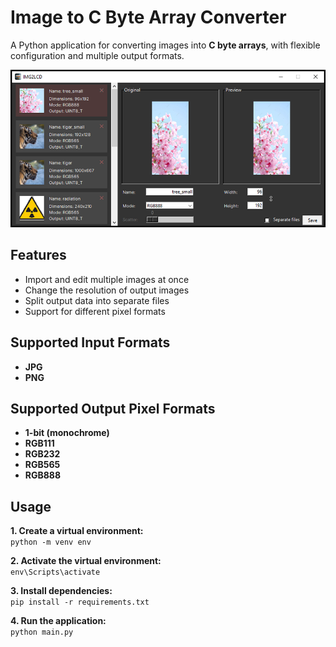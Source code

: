 # Image to C Byte Array Converter
A Python application for converting images into **C byte arrays**, with flexible configuration and multiple output formats.

![Application screenshot](Screenshot.png)

## Features
- Import and edit multiple images at once
- Change the resolution of output images
- Split output data into separate files
- Support for different pixel formats

## Supported Input Formats
- **JPG**
- **PNG**

## Supported Output Pixel Formats
- **1-bit (monochrome)**
- **RGB111**
- **RGB232**
- **RGB565**
- **RGB888**

## Usage
**1. Create a virtual environment:**<br>
`python -m venv env`

**2. Activate the virtual environment:**<br>
`env\Scripts\activate`

**3. Install dependencies:**<br>
`pip install -r requirements.txt`


**4. Run the application:**<br>
`python main.py`
